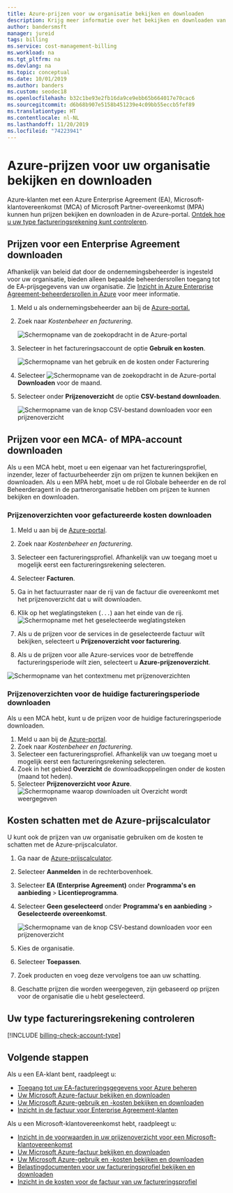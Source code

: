 ```yaml
---
title: Azure-prijzen voor uw organisatie bekijken en downloaden
description: Krijg meer informatie over het bekijken en downloaden van prijzen, of het schatten van de kosten met de prijzen van uw organisatie.
author: bandersmsft
manager: jureid
tags: billing
ms.service: cost-management-billing
ms.workload: na
ms.tgt_pltfrm: na
ms.devlang: na
ms.topic: conceptual
ms.date: 10/01/2019
ms.author: banders
ms.custom: seodec18
ms.openlocfilehash: b32c1be93e2fb16da9ce9ebb65b664017e70cac6
ms.sourcegitcommit: d6b68b907e5158b451239e4c09bb55eccb5fef89
ms.translationtype: HT
ms.contentlocale: nl-NL
ms.lasthandoff: 11/20/2019
ms.locfileid: "74223941"
---
```

# <a name="view-and-download-your-organizations-azure-pricing"></a>Azure-prijzen voor uw organisatie bekijken en downloaden

Azure-klanten met een Azure Enterprise Agreement (EA), Microsoft-klantovereenkomst (MCA) of Microsoft Partner-overeenkomst (MPA) kunnen hun prijzen bekijken en downloaden in de Azure-portal. [Ontdek hoe u uw type factureringsrekening kunt controleren](#check-your-billing-account-type).

## <a name="download-pricing-for-an-enterprise-agreement"></a>Prijzen voor een Enterprise Agreement downloaden

Afhankelijk van beleid dat door de ondernemingsbeheerder is ingesteld voor uw organisatie, bieden alleen bepaalde beheerdersrollen toegang tot de EA-prijsgegevens van uw organisatie. Zie [Inzicht in Azure Enterprise Agreement-beheerdersrollen in Azure](billing-understand-ea-roles.md) voor meer informatie.

1. Meld u als ondernemingsbeheerder aan bij de [Azure-portal.](https://portal.azure.com/)
1. Zoek naar *Kostenbeheer en facturering*.

   ![Schermopname van de zoekopdracht in de Azure-portal](./media/billing-ea-pricing/portal-cm-billing-search.png)

1. Selecteer in het factureringsaccount de optie **Gebruik en kosten**.

   ![Schermopname van het gebruik en de kosten onder Facturering](./media/billing-ea-pricing/ea-pricing-usage-charges-nav.png)

1. Selecteer ![Schermopname van de zoekopdracht in de Azure-portal](./media/billing-ea-pricing/download-icon.png) **Downloaden** voor de maand.

1. Selecteer onder **Prijzenoverzicht** de optie **CSV-bestand downloaden**.

   ![Schermopname van de knop CSV-bestand downloaden voor een prijzenoverzicht](./media/billing-ea-pricing/download-ea-price-sheet.png)

## <a name="download-pricing-for-an-mca-or-mpa-account"></a>Prijzen voor een MCA- of MPA-account downloaden

Als u een MCA hebt, moet u een eigenaar van het factureringsprofiel, inzender, lezer of factuurbeheerder zijn om prijzen te kunnen bekijken en downloaden. Als u een MPA hebt, moet u de rol Globale beheerder en de rol Beheerderagent in de partnerorganisatie hebben om prijzen te kunnen bekijken en downloaden.

### <a name="download-price-sheets-for-billed-charges"></a>Prijzenoverzichten voor gefactureerde kosten downloaden

1. Meld u aan bij de [Azure-portal](https://portal.azure.com).
1. Zoek naar *Kostenbeheer en facturering*.
1. Selecteer een factureringsprofiel. Afhankelijk van uw toegang moet u mogelijk eerst een factureringsrekening selecteren.
1. Selecteer **Facturen**.
1. Ga in het factuurraster naar de rij van de factuur die overeenkomt met het prijzenoverzicht dat u wilt downloaden.
1. Klik op het weglatingsteken (`...`) aan het einde van de rij.
![Schermopname met het geselecteerde weglatingsteken](./media/billing-ea-pricing/billingprofile-invoicegrid.png)

1. Als u de prijzen voor de services in de geselecteerde factuur wilt bekijken, selecteert u **Prijzenoverzicht voor facturering**.
1. Als u de prijzen voor alle Azure-services voor de betreffende factureringsperiode wilt zien, selecteert u **Azure-prijzenoverzicht**.

![Schermopname van het contextmenu met prijzenoverzichten](./media/billing-ea-pricing/contextmenu-pricesheet.png)

### <a name="download-price-sheets-for-the-current-billing-period"></a>Prijzenoverzichten voor de huidige factureringsperiode downloaden

Als u een MCA hebt, kunt u de prijzen voor de huidige factureringsperiode downloaden.

1. Meld u aan bij de [Azure-portal](https://portal.azure.com).
1. Zoek naar *Kostenbeheer en facturering*.
1. Selecteer een factureringsprofiel. Afhankelijk van uw toegang moet u mogelijk eerst een factureringsrekening selecteren.
1. Zoek in het gebied **Overzicht** de downloadkoppelingen onder de kosten (maand tot heden).
1. Selecteer **Prijzenoverzicht voor Azure**.
![Schermopname waarop downloaden uit Overzicht wordt weergegeven](./media/billing-ea-pricing/open-pricing.png)

## <a name="estimate-costs-with-the-azure-pricing-calculator"></a>Kosten schatten met de Azure-prijscalculator

U kunt ook de prijzen van uw organisatie gebruiken om de kosten te schatten met de Azure-prijscalculator.

1. Ga naar de [Azure-prijscalculator](https://azure.microsoft.com/pricing/calculator).
1. Selecteer **Aanmelden** in de rechterbovenhoek.
1. Selecteer **EA (Enterprise Agreement)** onder **Programma's en aanbieding** > **Licentieprogramma**.
1. Selecteer **Geen geselecteerd** onder **Programma's en aanbieding** > **Geselecteerde overeenkomst**.

    ![Schermopname van de knop CSV-bestand downloaden voor een prijzenoverzicht](./media/billing-ea-pricing/ea-pricing-calculator-estimate.png)

1. Kies de organisatie.
1. Selecteer **Toepassen**.
1. Zoek producten en voeg deze vervolgens toe aan uw schatting.
1. Geschatte prijzen die worden weergegeven, zijn gebaseerd op prijzen voor de organisatie die u hebt geselecteerd.

## <a name="check-your-billing-account-type"></a>Uw type factureringsrekening controleren
[!INCLUDE [billing-check-account-type](../../includes/billing-check-account-type.md)]

## <a name="next-steps"></a>Volgende stappen

Als u een EA-klant bent, raadpleegt u:

- [Toegang tot uw EA-factureringsgegevens voor Azure beheren](billing-manage-access.md)
- [Uw Microsoft Azure-factuur bekijken en downloaden](billing-download-azure-invoice.md)
- [Uw Microsoft Azure-gebruik en -kosten bekijken en downloaden](billing-download-azure-daily-usage.md)
- [Inzicht in de factuur voor Enterprise Agreement-klanten](billing-understand-your-bill-ea.md)

Als u een Microsoft-klantovereenkomst hebt, raadpleegt u:

- [Inzicht in de voorwaarden in uw prijzenoverzicht voor een Microsoft-klantovereenkomst](billing-mca-understand-pricesheet.md)
- [Uw Microsoft Azure-factuur bekijken en downloaden](billing-download-azure-invoice.md)
- [Uw Microsoft Azure-gebruik en -kosten bekijken en downloaden](billing-download-azure-daily-usage.md)
- [Belastingdocumenten voor uw factureringsprofiel bekijken en downloaden](billing-mca-download-tax-document.md)
- [Inzicht in de kosten voor de factuur van uw factureringsprofiel](billing-mca-understand-your-bill.md)
